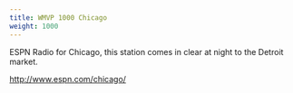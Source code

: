 ```yaml
---
title: WMVP 1000 Chicago
weight: 1000
---
```

ESPN Radio for Chicago, this station comes
in clear at night to the Detroit market.

http://www.espn.com/chicago/
